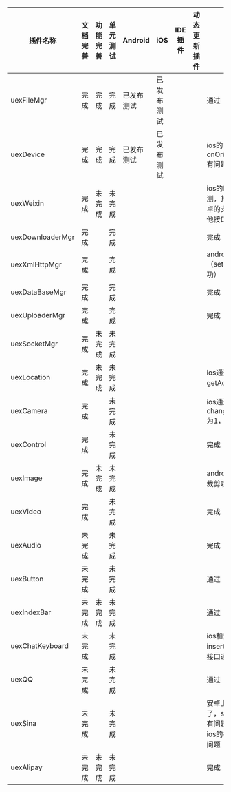 | 插件名称             | 文档完善 | 功能完善 | 单元测试 | Android | iOS   | IDE插件 | 动态更新插件 | 内部测试                                     | 自动化测试 | 负责人  |
| ---------------- | ---- | ---- | ---- | ------- | ----- | ----- | ------ | ---------------------------------------- | ----- | ---- |
| uexFileMgr       | 完成   | 完成   | 完成   | 已发布测试   | 已发布测试 |       |        | 通过                                       | 安卓完成  | 高山   |
| uexDevice        | 完成   | 完成   | 完成   | 已发布测试   | 已发布测试 |       |        | ios的onOrientationChange有问题，安卓通过          | 安卓完成  | 高山   |
| uexWeixin        | 完成   | 未完成  | 未完成  |         |       |       |        | ios的login和支付接口没测，其他接口通过。安卓的支付接口没测，其他接口通过。 |       | 高山   |
| uexDownloaderMgr | 完成   |      | 完成   |         |       |       |        | 完成                                       |       |      |
| uexXmlHttpMgr    | 完成   |      | 完成   |         |       |       |        | android（setInputStream没成功）               |       |      |
| uexDataBaseMgr   | 完成   |      | 完成   |         |       |       |        | 完成                                       |       |      |
| uexUploaderMgr   | 完成   |      | 完成   |         |       |       |        | 完成                                       |       |      |
| uexSocketMgr     | 完成   | 未完成  | 未完成  |         |       |       |        |                                          |       |      |
| uexLocation      | 完成   | 未完成  | 未完成  |         |       |       |        | ios通过，安卓getAddress有问题                    |       | 高山   |
| uexCamera        | 完成   |      | 未完成  |         |       |       |        | ios通过，安卓上changeCameraPosition为1，返回时挂了    |       | 高山   |
| uexControl       | 完成   |      | 未完成  |         |       |       |        | 完成                                       |       |      |
| uexImage         | 完成   | 未完成  | 未完成  |         |       |       |        | android（自定义长宽比裁剪功能取消）                    |       |      |
| uexVideo         | 完成   |      | 未完成  |         |       |       |        | 完成                                       |       |      |
| uexAudio         | 未完成  |      | 未完成  |         |       |       |        | 完成                                       |       |      |
| uexButton        | 未完成  |      | 未完成  |         |       |       |        | 通过                                       |       | 高山   |
| uexIndexBar      | 未完成  | 未完成  | 未完成  |         |       |       |        | 通过                                       |       | 高山   |
| uexChatKeyboard  | 未完成  |      | 未完成  |         |       |       |        | ios和安卓的insertAfterAt没有，其他接口通过。           |       | 高山   |
| uexQQ            | 未完成  |      | 未完成  |         |       |       |        | 通过                                       |       | 高山   |
| uexSina          | 未完成  |      | 未完成  |         |       |       |        | 安卓上registerApp去掉了，sendImageContent有问题，logou有问题。ios的各个接口返回值有问题 |       | 高山   |
| uexAlipay        | 未完成  | 未完成  | 未完成  |         |       |       |        | 完成                                       |       |      |